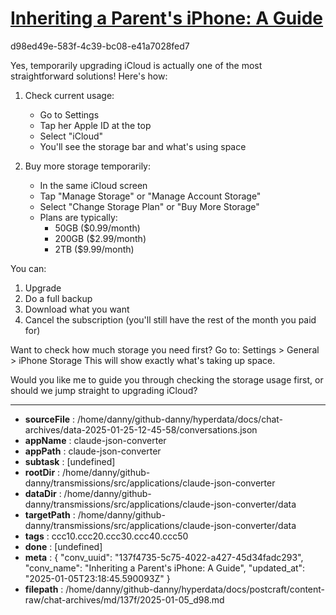 # [Inheriting a Parent's iPhone: A Guide](https://claude.ai/chat/137f4735-5c75-4022-a427-45d34fadc293)

d98ed49e-583f-4c39-bc08-e41a7028fed7

 Yes, temporarily upgrading iCloud is actually one of the most straightforward solutions! Here's how:

1. Check current usage:
   - Go to Settings
   - Tap her Apple ID at the top
   - Select "iCloud"
   - You'll see the storage bar and what's using space

2. Buy more storage temporarily:
   - In the same iCloud screen
   - Tap "Manage Storage" or "Manage Account Storage"
   - Select "Change Storage Plan" or "Buy More Storage"
   - Plans are typically:
     - 50GB ($0.99/month)
     - 200GB ($2.99/month)
     - 2TB ($9.99/month)

You can:
1. Upgrade
2. Do a full backup
3. Download what you want
4. Cancel the subscription (you'll still have the rest of the month you paid for)

Want to check how much storage you need first? Go to:
Settings > General > iPhone Storage
This will show exactly what's taking up space.

Would you like me to guide you through checking the storage usage first, or should we jump straight to upgrading iCloud?

---

* **sourceFile** : /home/danny/github-danny/hyperdata/docs/chat-archives/data-2025-01-25-12-45-58/conversations.json
* **appName** : claude-json-converter
* **appPath** : claude-json-converter
* **subtask** : [undefined]
* **rootDir** : /home/danny/github-danny/transmissions/src/applications/claude-json-converter
* **dataDir** : /home/danny/github-danny/transmissions/src/applications/claude-json-converter/data
* **targetPath** : /home/danny/github-danny/transmissions/src/applications/claude-json-converter/data
* **tags** : ccc10.ccc20.ccc30.ccc40.ccc50
* **done** : [undefined]
* **meta** : {
  "conv_uuid": "137f4735-5c75-4022-a427-45d34fadc293",
  "conv_name": "Inheriting a Parent's iPhone: A Guide",
  "updated_at": "2025-01-05T23:18:45.590093Z"
}
* **filepath** : /home/danny/github-danny/hyperdata/docs/postcraft/content-raw/chat-archives/md/137f/2025-01-05_d98.md